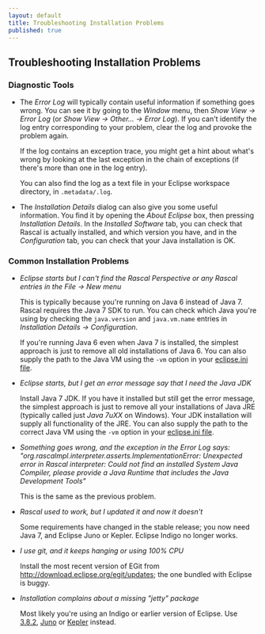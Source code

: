 ```yaml
---
layout: default
title: Troubleshooting Installation Problems
published: true
---
```

## Troubleshooting Installation Problems

### Diagnostic Tools

-  The *Error Log* will typically contain useful information if something goes wrong. You can see it by going
   to the *Window* menu, then *Show View → Error Log* (or *Show View → Other... → Error Log*). If you can't
   identify the log entry corresponding to your problem, clear the log and provoke the problem again.

   If the log contains an exception trace, you might get a hint about what's wrong by looking at the last
   exception in the chain of exceptions (if there's more than one in the log entry).
   
   You can also find the log as a text file in your Eclipse workspace directory, in ```.metadata/.log```.
   
-  The *Installation Details* dialog can also give you some useful information. You find it by opening
   the *About Eclipse* box, then pressing *Installation Details*. In the *Installed Software* tab, you can
   check that Rascal is actually installed, and which version you have, and in the *Configuration* tab, you
   can check that your Java installation is OK.

### Common Installation Problems

 - *Eclipse starts but I can't find the Rascal Perspective or any Rascal entries in the File → New menu*

   This is typically because you're running on Java 6 instead of Java 7. Rascal requires the Java 7 SDK to
   run. You can check which Java you're using by checking the ```java.version``` and ```java.vm.name``` entries
   in *Installation Details → Configuration*.

   If you're running Java 6 even when Java 7 is installed, the simplest approach is just to remove all old
   installations of Java 6. You can also supply the path to the Java VM using the ```-vm``` option in your
   [eclipse.ini file](/start/editini.html).
   
 - *Eclipse starts, but I get an error message say that I need the Java JDK*
  
   Install Java 7 JDK. If you have it installed but still get the error message, the simplest approach is
   just to remove all your installations of Java JRE (typically called just *Java 7uXX* on Windows). Your
   JDK installation will supply all functionality of the JRE. You can also supply the path to the correct
   Java VM using the ```-vm``` option in your [eclipse.ini file](/start/editini.html).

 - *Something goes wrong, and the exception in the Error Log says: "org.rascalmpl.interpreter.asserts.ImplementationError:
    Unexpected error in Rascal interpreter: Could not find an installed System Java Compiler, please provide
    a Java Runtime that includes the Java Development Tools"*

   This is the same as the previous problem.  
  
 - *Rascal used to work, but I updated it and now it doesn't*
  
   Some requirements have changed in the stable release; you now need Java 7, and Eclipse Juno or Kepler.
   Eclipse Indigo no longer works.

 - *I use git, and it keeps hanging or using 100% CPU*
  
   Install the most recent version of EGit from http://download.eclipse.org/egit/updates; the one bundled
   with Eclipse is buggy.

 - *Installation complains about a missing "jetty" package*
 
   Most likely you're using an Indigo or earlier version of Eclipse. Use
   [3.8.2](http://archive.eclipse.org/eclipse/downloads/drops/R-3.8.2-201301310800/), 
   [Juno](http://eclipse.org/downloads/packages/release/juno/sr2) or 
   [Kepler](http://eclipse.org/downloads/) instead.
